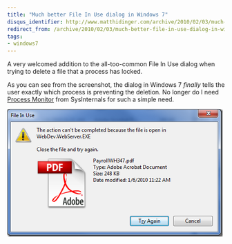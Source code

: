 ```yaml
---
title: "Much better File In Use dialog in Windows 7"
disqus_identifier: http://www.matthidinger.com/archive/2010/02/03/much-better-file-in-use-dialog-in-windows-7.aspx
redirect_from: /archive/2010/02/03/much-better-file-in-use-dialog-in-windows-7.aspx/
tags: 
- windows7
---
```

A very welcomed addition to the all-too-common File In Use dialog when trying to delete a file that a process has locked.

As you can see from the screenshot, the dialog in Windows 7 *finally* tells the user exactly which process is preventing the deletion. No longer do I need [Process Monitor](http://technet.microsoft.com/en-us/sysinternals/bb896645.aspx) from SysInternals for such a simple need.

[<img src="/images/subtext-content/MuchbetterFileInUsedialoginWindows7_901C/filelockeddialog_thumb.png" title="file-locked-dialog" alt="file-locked-dialog" width="500" height="297" />](/images/subtext-content/MuchbetterFileInUsedialoginWindows7_901C/filelockeddialog.png)

 

